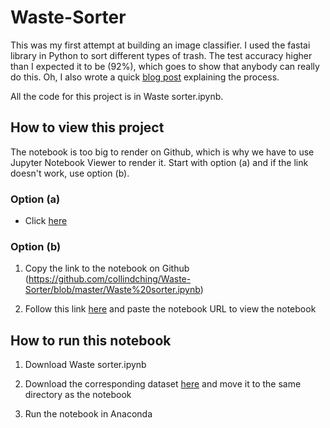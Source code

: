 # Waste-Sorter

This was my first attempt at building an image classifier. I used the fastai library in Python to sort different types of trash. The test accuracy higher than I expected it to be (92%), which goes to show that anybody can really do this. Oh, I also wrote a quick [blog post](https://towardsdatascience.com/how-to-build-an-image-classifier-for-waste-sorting-6d11d3c9c478) explaining the process.

All the code for this project is in Waste sorter.ipynb. 

## How to view this project

The notebook is too big to render on Github, which is why we have to use Jupyter Notebook Viewer to render it. Start with option (a) and if the link doesn't work, use option (b).

### Option (a) 

- Click [here](https://nbviewer.jupyter.org/github/collindching/Waste-Sorter/blob/master/Waste%20sorter.ipynb)

### Option (b)

1. Copy the link to the notebook on Github (https://github.com/collindching/Waste-Sorter/blob/master/Waste%20sorter.ipynb)

2. Follow this link [here](https://nbviewer.jupyter.org/) and paste the notebook URL to view the notebook

## How to run this notebook

1. Download Waste sorter.ipynb

2. Download the corresponding dataset [here](https://github.com/garythung/trashnet/blob/master/data/dataset-resized.zip) and move it to the same directory as the notebook

3. Run the notebook in Anaconda
